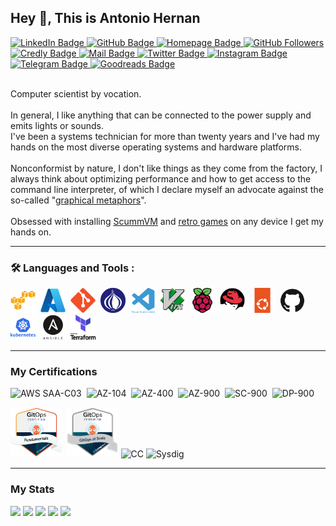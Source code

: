 ## Hey 👋, This is Antonio Hernan

<div id="badges">
<a href="https://www.linkedin.com/in/antoniohernan/">
 <img src="https://img.shields.io/badge/-antoniohernan-0072b1?style=flat&logo=Linkedin&logoColor=white" alt="LinkedIn Badge"/>
</a>
<a href="https://www.github.com/antoniohernan/">
 <img src="https://img.shields.io/badge/-antoniohernan-grey?style=flat&logo=github&logoColor=white" alt="GitHub Badge"/>
</a>
<a href="https://pruebadeconcepto.es/">
 <img src="https://img.shields.io/badge/prueba%20de%20concepto.es-web-blue?style=flat" alt="Homepage Badge"/>
</a>
<a href="https://img.shields.io/github/followers/antoniohernan?style=social">
 <img src="https://img.shields.io/github/followers/antoniohernan?style=social" alt="GitHub Followers"/>
</a>
<a href="https://www.credly.com/users/antonio-j-hernan-obispo/badges">
 <img src="https://img.shields.io/badge/-Credly-green?logo=credly&logoColor=white" alt="Credly Badge"/>
</a>
<a href="mailto:antonio.hernan@pruebadeconcepto.es">
 <img src="https://img.shields.io/badge/-antonio.hernan@pruebadeconcepto.es-c14438?style=flat&logo=Gmail&logoColor=white" alt="Mail Badge"/>
</a>
<a href="https://www.twitter.com/ah3rn4n/">
 <img src="https://img.shields.io/badge/-ah3rn4n-00acee?style=flat&logo=twitter&logoColor=white" alt="Twitter Badge"/>
</a>
<a href="https://www.instagram.com/ah3rn4n/">
 <img src="https://img.shields.io/badge/-Instagram-c14438?logo=instagram&logoColor=white" alt="Instagram Badge"/>
</a>
<a href="https://t.me/ahernanob">
 <img src="https://img.shields.io/badge/-Telegram-blue?logo=telegram&logoColor=white" alt="Telegram Badge"/>
</a>
<a href="https://www.goodreads.com/ah3rn4n">
 <img src="https://img.shields.io/badge/-Goodreads-red?logo=goodreads&logoColor=white" alt="Goodreads Badge"/>
</a>
</div> <br>

Computer scientist by vocation.<br><br>
In general, I like anything that can be connected to the power supply and emits lights or sounds.<br>
I've been a systems technician for more than twenty years and I've had my hands on the most diverse operating systems and hardware platforms.<br><br>
Nonconformist by nature, I don't like things as they come from the factory, I always think about optimizing performance and how to get access to the command line interpreter, of which I declare myself an advocate against the so-called "<a href='https://en.wikipedia.org/wiki/In_the_Beginning..._Was_the_Command_Line' target=_blank><u>graphical metaphors</u></a>". <br><br>
Obsessed with installing <a href='https://www.scummvm.org/' target=_blank><u>ScummVM</u></a> and <a href='https://en.wikipedia.org/wiki/Monkey_Island' target=_blank><u>retro games</u></a> on any device I get my hands on.

---

### :hammer_and_wrench: Languages and Tools :
<div>
  <img src="https://github.com/devicons/devicon/blob/master/icons/amazonwebservices/amazonwebservices-original.svg" title="AWS" alt="AWS" width="40" height="40"/>&nbsp;
  <img src="https://github.com/devicons/devicon/blob/master/icons/azure/azure-original.svg" title="AZURE" alt="AZURE" width="40" height="40"/>&nbsp;
  <img src="https://github.com/devicons/devicon/blob/master/icons/git/git-original.svg" title="Git" **alt="Git" width="40" height="40"/>&nbsp;
  <img src="https://github.com/devicons/devicon/blob/master/icons/perl/perl-original.svg" title="Perl" **alt="Perl" width="40" height="40"/>&nbsp;
  <img src="https://github.com/devicons/devicon/blob/master/icons/vscode/vscode-plain-wordmark.svg" title="Vscode" **alt="Vscode" width="40" height="40"/>&nbsp;  
  <img src="https://github.com/devicons/devicon/blob/master/icons/vim/vim-original.svg" title="Vim" **alt="Vim" width="40" height="40"/>&nbsp; 
  <img src="https://github.com/devicons/devicon/blob/master/icons/raspberrypi/raspberrypi-original.svg" title="RaspberryPi" **alt="RaspberryPi" width="40" height="40"/>&nbsp;
  <img src="https://github.com/devicons/devicon/blob/master/icons/redhat/redhat-original.svg" title="RedHat" **alt="RedHat" width="40" height="40"/>&nbsp;
  <img src="https://github.com/devicons/devicon/blob/master/icons/ubuntu/ubuntu-plain.svg" title="Ubuntu" **alt="Ubuntu" width="40" height="40"/>&nbsp;
  <img src="https://github.com/devicons/devicon/blob/master/icons/github/github-original.svg" title="GitHub" **alt="GitHub" width="40" height="40"/>&nbsp;
  <img src="https://github.com/devicons/devicon/blob/master/icons/kubernetes/kubernetes-plain-wordmark.svg" title="K8S" **alt="K8S" width="40" height="40"/>&nbsp;
  <img src="https://github.com/devicons/devicon/blob/master/icons/ansible/ansible-plain-wordmark.svg" title="Ansible" **alt="Ansible" width="40" height="40"/>&nbsp;
  <img src="https://github.com/devicons/devicon/blob/master/icons/terraform/terraform-original-wordmark.svg" title="Terraform" **alt="Terraform" width="40" height="40"/>
   
</div>

--- 

### My Certifications

<img src="https://images.credly.com/size/340x340/images/0e284c3f-5164-4b21-8660-0d84737941bc/image.png" title="AWS SAA-C03" alt="AWS SAA-C03" with="80" height="80"/>&nbsp;
<img src="https://images.credly.com/size/340x340/images/336eebfc-0ac3-4553-9a67-b402f491f185/azure-administrator-associate-600x600.png" title="AZU AZ-104" alt="AZ-104" with="80" height="80"/>&nbsp;
<img src="https://images.credly.com/size/340x340/images/c3ab66f8-5d59-4afa-a6c2-0ba30a1989ca/CERT-Expert-DevOps-Engineer-600x600.png" title="AZU AZ-400" alt="AZ-400" with="80" height="80"/>&nbsp;
<img src="https://images.credly.com/size/340x340/images/be8fcaeb-c769-4858-b567-ffaaa73ce8cf/image.png" title="AZU AZ-900" alt="AZ-900" with="80" height="80"/>&nbsp;
<img src="https://images.credly.com/size/340x340/images/fc1352af-87fa-4947-ba54-398a0e63322e/security-compliance-and-identity-fundamentals-600x600.png" title="AZU SC-900" alt="SC-900" with="80" height="80"/>&nbsp;
<img src="https://images.credly.com/size/340x340/images/70eb1e3f-d4de-4377-a062-b20fb29594ea/azure-data-fundamentals-600x600.png" title="AZU DP-900" alt="DP-900" with="80" height="80"/>

<img src="images/gitops_level1.png" title="GITOPS_LVL1" alt="GITOPS_LVL1" with="80" height="80"/>&nbsp;
<img src="images/gitops_scalelevel2.png" title="GITOPS_LVL2" alt="GITOPS_LVL2" with="80" height="80"/>
<img src="https://images.credly.com/size/110x110/images/2030e43f-8003-4d4b-9630-847add403c87/image.png" title="ISC2 CC" alt="CC" with="80" height="80"/>
<img src="https://images.credly.com/size/110x110/images/8375d164-5488-4332-a959-b01c1b1da34c/image.png" title="Kraken Hunter" alt="Sysdig" with="80" height="80"/>

---

### My Stats
![](https://github-profile-summary-cards.vercel.app/api/cards/profile-details?username=antoniohernan&theme=github)
![](https://github-profile-summary-cards.vercel.app/api/cards/repos-per-language?username=antoniohernan&theme=github)
![](https://github-profile-summary-cards.vercel.app/api/cards/most-commit-language?username=antoniohernan&theme=github)
![](https://github-profile-summary-cards.vercel.app/api/cards/stats?username=antoniohernan&theme=github)
![](https://github-profile-summary-cards.vercel.app/api/cards/productive-time?username=antoniohernan&theme=github)

